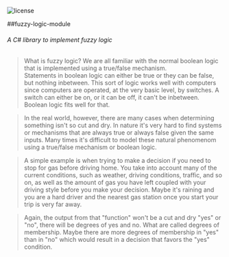 ![license](https://img.shields.io/npm/l/ngclipboard.svg)

##fuzzy-logic-module
###### A C# library to implement fuzzy logic

> What is fuzzy logic?  We are all familiar with the normal boolean logic that is implemented using a true/false mechanism.  
Statements in boolean logic can either be true or they can be false, but nothing inbetween.  This sort of logic works well with 
computers since computers are operated, at the very basic level, by switches.  A switch can either be on, or it can be off, it can't 
be inbetween.  Boolean logic fits well for that.

> In the real world, however, there are many cases when determining something isn't so cut and dry.  In nature it's very hard to find 
systems or mechanisms that are always true or always false given the same inputs.  Many times it's difficult to model these natural 
phenomenom using a true/false mechanism or boolean logic.  

> A simple example is when trying to make a decision if you need to stop for gas before driving home.  You take into account many of 
the current conditions, such as weather, driving conditions, traffic, and so on, as well as the amount of gas you have left coupled 
with your driving style before you make your decision.  Maybe it's raining and you are a hard driver and the nearest gas station once 
you start your trip is very far away.  

> Again, the output from that "function" won't be a cut and dry "yes" or "no", there will be degrees of yes and no.  What are called 
degrees of membership.  Maybe there are more degrees of membership in "yes" than in "no" which would result in a decision that favors 
the "yes" condition.

